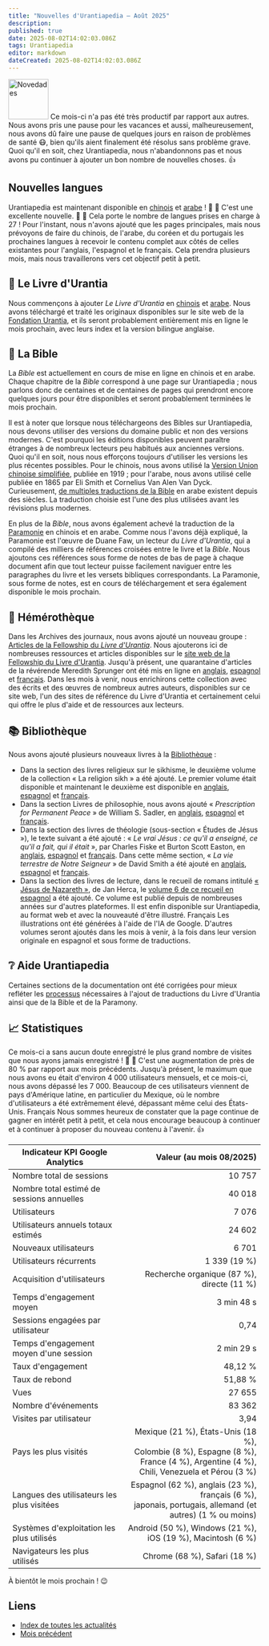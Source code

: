 ```yaml
---
title: "Nouvelles d'Urantiapedia — Août 2025"
description: 
published: true
date: 2025-08-02T14:02:03.086Z
tags: Urantiapedia
editor: markdown
dateCreated: 2025-08-02T14:02:03.086Z
---
```


<img src="/_assets/svg/icon-news.svg" alt="Novedades" style="width: 80px;"> Ce mois-ci n'a pas été très productif par rapport aux autres. Nous avons pris une pause pour les vacances et aussi, malheureusement, nous avons dû faire une pause de quelques jours en raison de problèmes de santé :mask:, bien qu'ils aient finalement été résolus sans problème grave. Quoi qu'il en soit, chez Urantiapedia, nous n'abandonnons pas et nous avons pu continuer à ajouter un bon nombre de nouvelles choses. :+1:

## Nouvelles langues

Urantiapedia est maintenant disponible en [chinois](/zh/home) et [arabe](/ar/home) ! :tada: :tada: C'est une excellente nouvelle. :clap: :clap: Cela porte le nombre de langues prises en charge à 27 ! Pour l'instant, nous n'avons ajouté que les pages principales, mais nous prévoyons de faire du chinois, de l'arabe, du coréen et du portugais les prochaines langues à recevoir le contenu complet aux côtés de celles existantes pour l'anglais, l'espagnol et le français. Cela prendra plusieurs mois, mais nous travaillerons vers cet objectif petit à petit.

## :blue_book: Le Livre d'Urantia

Nous commençons à ajouter _Le Livre d'Urantia_ en [chinois](/zh/The_Urantia_Book/1) et [arabe](/ar/The_Urantia_Book/1). Nous avons téléchargé et traité les originaux disponibles sur le site web de la [Fondation Urantia](https://www.urantia.org), et ils seront probablement entièrement mis en ligne le mois prochain, avec leurs index et la version bilingue anglaise.

## :closed_book: La Bible

La _Bible_ est actuellement en cours de mise en ligne en chinois et en arabe. Chaque chapitre de la _Bible_ correspond à une page sur Urantiapedia ; nous parlons donc de centaines et de centaines de pages qui prendront encore quelques jours pour être disponibles et seront probablement terminées le mois prochain.

Il est à noter que lorsque nous téléchargeons des Bibles sur Urantiapedia, nous devons utiliser des versions du domaine public et non des versions modernes. C'est pourquoi les éditions disponibles peuvent paraître étranges à de nombreux lecteurs peu habitués aux anciennes versions. Quoi qu'il en soit, nous nous efforçons toujours d'utiliser les versions les plus récentes possibles. Pour le chinois, nous avons utilisé la [Version Union chinoise simplifiée](https://en.wikipedia.org/wiki/Chinese_Union_Version), publiée en 1919 ; pour l'arabe, nous avons utilisé celle publiée en 1865 par Eli Smith et Cornelius Van Alen Van Dyck. Curieusement, [de multiples traductions de la Bible](https://en.wikipedia.org/wiki/Bible_translations_into_Arabic) en arabe existent depuis des siècles. La traduction choisie est l'une des plus utilisées avant les révisions plus modernes.

En plus de la _Bible_, nous avons également achevé la traduction de la [Paramonie](https://urantia-book.org/urantiabook/paramony/) en chinois et en arabe. Comme nous l'avons déjà expliqué, la Paramonie est l'œuvre de Duane Faw, un lecteur du _Livre d'Urantia_, qui a compilé des milliers de références croisées entre le livre et la _Bible_. Nous ajoutons ces références sous forme de notes de bas de page à chaque document afin que tout lecteur puisse facilement naviguer entre les paragraphes du livre et les versets bibliques correspondants. La Paramonie, sous forme de notes, est en cours de téléchargement et sera également disponible le mois prochain.

## :page_with_curl: Hémérothèque

Dans les Archives des journaux, nous avons ajouté un nouveau groupe : [Articles de la Fellowship du _Livre d'Urantia_](/fr/index/articles_fellowship). Nous ajouterons ici de nombreuses ressources et articles disponibles sur le [site web de la Fellowship du Livre d'Urantia](https://www.urantiabook.org/). Jusqu'à présent, une quarantaine d'articles de la révérende Meredith Sprunger ont été mis en ligne en [anglais](/en/index/articles_fellowship), [espagnol](/es/index/articles_fellowship) et [français](/fr/index/articles_fellowship). Dans les mois à venir, nous enrichirons cette collection avec des écrits et des œuvres de nombreux autres auteurs, disponibles sur ce site web, l'un des sites de référence du Livre d'Urantia et certainement celui qui offre le plus d'aide et de ressources aux lecteurs.

## :books: Bibliothèque

Nous avons ajouté plusieurs nouveaux livres à la [Bibliothèque](/en/index/books) :
- Dans la section des livres religieux sur le sikhisme, le deuxième volume de la collection « La religion sikh » a été ajouté. Le premier volume était disponible et maintenant le deuxième est disponible en [anglais](/en/book/Sikhism/The_Sikh_Religion_Volume_2), [espagnol](/es/book/Sikhism/The_Sikh_Religion_Volume_2) et [français](/fr/book/Sikhism/The_Sikh_Religion_Volume_2).
- Dans la section Livres de philosophie, nous avons ajouté « _Prescription for Permanent Peace_ » de William S. Sadler, en [anglais](/en/book/William_S_Sadler/Prescription_for_Permanent_Peace), [espagnol](/es/book/William_S_Sadler/Prescription_for_Permanent_Peace) et [français](/fr/book/William_S_Sadler/Prescription_for_Permanent_Peace).
- Dans la section des livres de théologie (sous-section « Études de Jésus »), le texte suivant a été ajouté : « _Le vrai Jésus : ce qu'il a enseigné, ce qu'il a fait, qui il était_ », par Charles Fiske et Burton Scott Easton, en [anglais](/en/book/Charles_Fiske_And_Burton_Scott_Easton/The_Real_Jesus), [espagnol](/en/book/Charles_Fiske_And_Burton_Scott_Easton/The_Real_Jesus) et [français](/en/book/Charles_Fiske_And_Burton_Scott_Easton/The_Real_Jesus). Dans cette même section, « _La vie terrestre de Notre Seigneur_ » de David Smith a été ajouté en [anglais](/en/book/David_Smith/Our_Lords_Earthly_Life), [espagnol](/es/book/David_Smith/Our_Lords_Earthly_Life) et [français](/fr/book/David_Smith/Our_Lords_Earthly_Life).
- Dans la section des livres de lecture, dans le recueil de romans intitulé [« Jésus de Nazareth »](/es/book/Jan_Herca/Jesus_of_Nazareth), de Jan Herca, le [volume 6 de ce recueil en espagnol](/es/book/Jan_Herca/Jesus_of_Nazareth_Vol_06) a été ajouté. Ce volume est publié depuis de nombreuses années sur d'autres plateformes. Il est enfin disponible sur Urantiapedia, au format web et avec la nouveauté d'être illustré. Français Les illustrations ont été générées à l'aide de l'IA de Google. D'autres volumes seront ajoutés dans les mois à venir, à la fois dans leur version originale en espagnol et sous forme de traductions.

## :grey_question: Aide Urantiapedia

Certaines sections de la documentation ont été corrigées pour mieux refléter les [processus](/fr/help/github_paramony) nécessaires à l'ajout de traductions du Livre d'Urantia ainsi que de la Bible et de la Paramony.

## :chart_with_upwards_trend: Statistiques

Ce mois-ci a sans aucun doute enregistré le plus grand nombre de visites que nous ayons jamais enregistré ! :clap: :clap: C'est une augmentation de près de 80 % par rapport aux mois précédents. Jusqu'à présent, le maximum que nous avons eu était d'environ 4 000 utilisateurs mensuels, et ce mois-ci, nous avons dépassé les 7 000. Beaucoup de ces utilisateurs viennent de pays d'Amérique latine, en particulier du Mexique, où le nombre d'utilisateurs a été extrêmement élevé, dépassant même celui des États-Unis. Français Nous sommes heureux de constater que la page continue de gagner en intérêt petit à petit, et cela nous encourage beaucoup à continuer et à continuer à proposer du nouveau contenu à l'avenir. :+1:

Indicateur KPI Google Analytics | Valeur (au mois 08/2025)
--- | ---:
Nombre total de sessions | 10 757
Nombre total estimé de sessions annuelles | 40 018
Utilisateurs | 7 076
Utilisateurs annuels totaux estimés | 24 602
Nouveaux utilisateurs | 6 701
Utilisateurs récurrents | 1 339 (19 %)
Acquisition d'utilisateurs | Recherche organique (87 %), directe (11 %)
Temps d'engagement moyen | 3 min 48 s
Sessions engagées par utilisateur | 0,74
Temps d'engagement moyen d'une session | 2 min 29 s
Taux d'engagement | 48,12 %
Taux de rebond | 51,88 %
Vues | 27 655
Nombre d'événements | 83 362
Visites par utilisateur | 3,94
Pays les plus visités | Mexique (21 %), États-Unis (18 %), <br>Colombie (8 %), Espagne (8 %), <br>France (4 %), Argentine (4 %), <br>Chili, Venezuela et Pérou (3 %)
Langues des utilisateurs les plus visitées | Espagnol (62 %), anglais (23 %), français (6 %), <br>japonais, portugais, allemand (et autres) (1 % ou moins)
Systèmes d'exploitation les plus utilisés | Android (50 %), Windows (21 %), iOS (19 %), Macintosh (6 %)
Navigateurs les plus utilisés | Chrome (68 %), Safari (18 %)

À bientôt le mois prochain ! :wink:

## Liens

- [Index de toutes les actualités](/fr/news)
- [Mois précédent](/fr/news/2025/07)